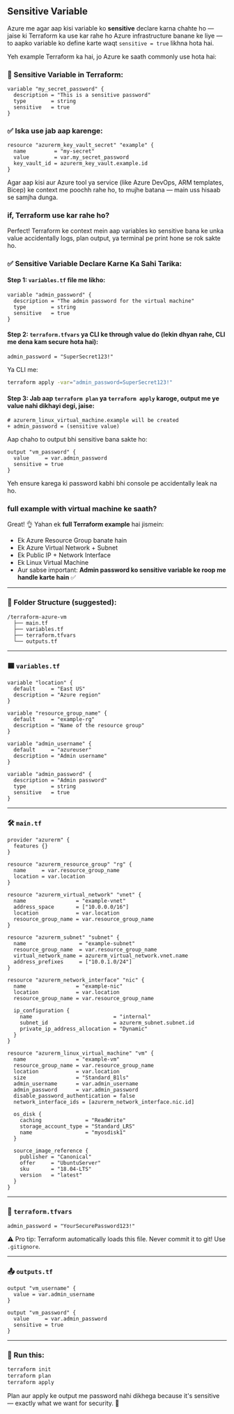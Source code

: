 ## Sensitive Variable

Azure me agar aap kisi variable ko **sensitive** declare karna chahte ho — jaise ki Terraform ka use kar rahe ho Azure infrastructure banane ke liye — to aapko variable ko define karte waqt `sensitive = true` likhna hota hai.

Yeh example Terraform ka hai, jo Azure ke saath commonly use hota hai:

### 🔐 Sensitive Variable in Terraform:
```hcl
variable "my_secret_password" {
  description = "This is a sensitive password"
  type        = string
  sensitive   = true
}
```

### ✅ Iska use jab aap karenge:
```hcl
resource "azurerm_key_vault_secret" "example" {
  name         = "my-secret"
  value        = var.my_secret_password
  key_vault_id = azurerm_key_vault.example.id
}
```

Agar aap kisi aur Azure tool ya service (like Azure DevOps, ARM templates, Bicep) ke context me poochh rahe ho, to mujhe batana — main uss hisaab se samjha dunga.


### if, Terraform use kar rahe ho?

Perfect! Terraform ke context mein aap variables ko sensitive bana ke unka value accidentally logs, plan output, ya terminal pe print hone se rok sakte ho.

### ✅ Sensitive Variable Declare Karne Ka Sahi Tarika:

#### Step 1: `variables.tf` file me likho:
```hcl
variable "admin_password" {
  description = "The admin password for the virtual machine"
  type        = string
  sensitive   = true
}
```

#### Step 2: `terraform.tfvars` ya CLI ke through value do (lekin dhyan rahe, CLI me dena kam secure hota hai):
```hcl
admin_password = "SuperSecret123!"
```

Ya CLI me:
```bash
terraform apply -var="admin_password=SuperSecret123!"
```

#### Step 3: Jab aap `terraform plan` ya `terraform apply` karoge, output me ye value **nahi** dikhayi degi, jaise:
```
# azurerm_linux_virtual_machine.example will be created
+ admin_password = (sensitive value)
```

Aap chaho to output bhi sensitive bana sakte ho:

```hcl
output "vm_password" {
  value     = var.admin_password
  sensitive = true
}
```

Yeh ensure karega ki password kabhi bhi console pe accidentally leak na ho.

### full example with virtual machine ke saath?

Great! 👌 Yahan ek **full Terraform example** hai jismein:

- Ek Azure Resource Group banate hain
- Ek Azure Virtual Network + Subnet
- Ek Public IP + Network Interface
- Ek Linux Virtual Machine
- Aur sabse important: **Admin password ko sensitive variable ke roop me handle karte hain** ✅

---

### 📁 Folder Structure (suggested):

```
/terraform-azure-vm
  ├── main.tf
  ├── variables.tf
  ├── terraform.tfvars
  └── outputs.tf
```

---

### 🟦 `variables.tf`

```hcl
variable "location" {
  default     = "East US"
  description = "Azure region"
}

variable "resource_group_name" {
  default     = "example-rg"
  description = "Name of the resource group"
}

variable "admin_username" {
  default     = "azureuser"
  description = "Admin username"
}

variable "admin_password" {
  description = "Admin password"
  type        = string
  sensitive   = true
}
```

---

### 🛠️ `main.tf`

```hcl
provider "azurerm" {
  features {}
}

resource "azurerm_resource_group" "rg" {
  name     = var.resource_group_name
  location = var.location
}

resource "azurerm_virtual_network" "vnet" {
  name                = "example-vnet"
  address_space       = ["10.0.0.0/16"]
  location            = var.location
  resource_group_name = var.resource_group_name
}

resource "azurerm_subnet" "subnet" {
  name                 = "example-subnet"
  resource_group_name  = var.resource_group_name
  virtual_network_name = azurerm_virtual_network.vnet.name
  address_prefixes     = ["10.0.1.0/24"]
}

resource "azurerm_network_interface" "nic" {
  name                = "example-nic"
  location            = var.location
  resource_group_name = var.resource_group_name

  ip_configuration {
    name                          = "internal"
    subnet_id                     = azurerm_subnet.subnet.id
    private_ip_address_allocation = "Dynamic"
  }
}

resource "azurerm_linux_virtual_machine" "vm" {
  name                = "example-vm"
  resource_group_name = var.resource_group_name
  location            = var.location
  size                = "Standard_B1ls"
  admin_username      = var.admin_username
  admin_password      = var.admin_password
  disable_password_authentication = false
  network_interface_ids = [azurerm_network_interface.nic.id]

  os_disk {
    caching              = "ReadWrite"
    storage_account_type = "Standard_LRS"
    name                 = "myosdisk1"
  }

  source_image_reference {
    publisher = "Canonical"
    offer     = "UbuntuServer"
    sku       = "18.04-LTS"
    version   = "latest"
  }
}
```

---

### 📝 `terraform.tfvars`

```hcl
admin_password = "YourSecurePassword123!"
```

⚠️ Pro tip: Terraform automatically loads this file. Never commit it to git! Use `.gitignore`.

---

### 📤 `outputs.tf`

```hcl
output "vm_username" {
  value = var.admin_username
}

output "vm_password" {
  value     = var.admin_password
  sensitive = true
}
```

---

### 🚀 Run this:

```bash
terraform init
terraform plan
terraform apply
```

Plan aur apply ke output me password nahi dikhega because it's sensitive — exactly what we want for security. 🔐

